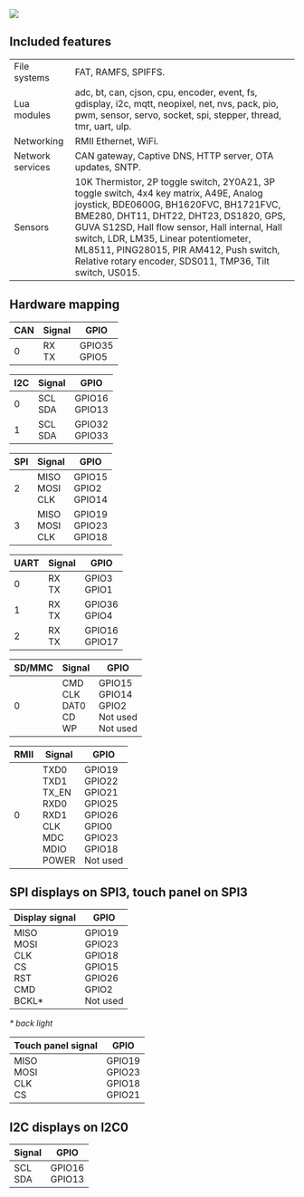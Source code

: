 ![](http://git.whitecatboard.org/ESP32-EVB.png)

## Included features

<table><tbody>
<tr><td>File systems</td><td>FAT, RAMFS, SPIFFS.</td></tr>
<tr><td>Lua modules</td><td>adc, bt, can, cjson, cpu, encoder, event, fs, gdisplay, i2c, mqtt, neopixel, net, nvs, pack, pio, pwm, sensor, servo, socket, spi, stepper, thread, tmr, uart, ulp.</td></tr>
<tr><td>Networking</td><td>RMII Ethernet, WiFi.</td></tr>
<tr><td>Network services</td><td>CAN gateway, Captive DNS, HTTP server, OTA updates, SNTP.</td></tr>
<tr><td>Sensors</td><td>10K Thermistor, 2P toggle switch, 2Y0A21, 3P toggle switch, 4x4 key matrix, A49E, Analog joystick, BDE0600G, BH1620FVC, BH1721FVC, BME280, DHT11, DHT22, DHT23, DS1820, GPS, GUVA S12SD, Hall flow sensor, Hall internal, Hall switch, LDR, LM35, Linear potentiometer, ML8511, PING28015, PIR AM412, Push switch, Relative rotary encoder, SDS011, TMP36, Tilt switch, US015.</td></tr>
</tbody></table>

## Hardware mapping

| CAN | Signal | GPIO |
|--------|--------|------|
| 0 | RX<br/>TX | GPIO35<br/>GPIO5 |

| I2C | Signal | GPIO |
|--------|--------|------|
| 0 | SCL<br/>SDA | GPIO16<br/>GPIO13 |
| 1 | SCL<br/>SDA | GPIO32<br/>GPIO33 |

| SPI | Signal | GPIO |
|--------|--------|------|
| 2 | MISO<br/>MOSI<br/>CLK | GPIO15<br/>GPIO2<br/>GPIO14 |
| 3 | MISO<br/>MOSI<br/>CLK | GPIO19<br/>GPIO23<br/>GPIO18 |

| UART | Signal | GPIO |
|--------|--------|------|
| 0 | RX<br/>TX | GPIO3<br/>GPIO1 |
| 1 | RX<br/>TX | GPIO36<br/>GPIO4 |
| 2 | RX<br/>TX | GPIO16<br/>GPIO17 |

| SD/MMC | Signal | GPIO |
|--------|--------|------|
| 0 | CMD<br/>CLK<br/>DAT0<br/>CD<br/>WP | GPIO15<br/>GPIO14<br/>GPIO2<br/>Not used<br/>Not used |

|  RMII  | Signal | GPIO |
|--------|--------|------|
| 0 | TXD0<br/>TXD1<br/>TX_EN<br/>RXD0<br/>RXD1<br/>CLK<br/>MDC<br/>MDIO<br/>POWER | GPIO19<br/>GPIO22<br/>GPIO21<br/>GPIO25<br/>GPIO26<br/>GPIO0<br/>GPIO23<br/>GPIO18<br/>Not used |

## SPI displays on SPI3, touch panel on SPI3

| Display signal | GPIO |
|--------|------|
| MISO<br/>MOSI<br/>CLK<br/>CS<br/>RST<br/>CMD<br/>BCKL* | GPIO19<br/>GPIO23<br/>GPIO18<br/>GPIO15<br/>GPIO26<br/>GPIO2<br/>Not used |

_* back light_

| Touch panel signal | GPIO
|--------|------|
| MISO<br/>MOSI<br/>CLK<br/>CS | GPIO19<br/>GPIO23<br/>GPIO18<br/>GPIO21 |

## I2C displays on I2C0

| Signal | GPIO |
|--------|------|
| SCL<br/>SDA | GPIO16<br/>GPIO13 |
